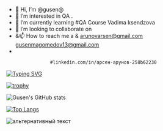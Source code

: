 - 👋 Hi, I’m @gusen@
- 👀 I’m interested in  QA .
- 🌱 I’m currently learning #QA Course Vadima ksendzova
- 💞️ I’m looking to collaborate on 
- &📫 How to reach me  a & arunovarsen@gmail.com gusenmagomedov13@gmail.com
-                       


                    #linkedin.com/in/арсен-арунов-258b62230

[![Typing SVG](https://readme-typing-svg.herokuapp.com?color=%2336BCF7&lines=QA+student)](https://git.io/typing-svg)

[![trophy](https://github-profile-trophy.vercel.app/?username=ryo-ma)](https://github.com/ryo-ma/github-profile-trophy)

![Gusen's GitHub stats](https://github-readme-stats.vercel.app/api?username=gusen1989&show_icons=true&theme=radical)

[![Top Langs](https://github-readme-stats.vercel.app/api/top-langs/?username=gusen1989&layout=compact)](https://github.com/gusen1989/github-readme-stats)

<img src="путь к файлу" alt="альтернативный текст">
